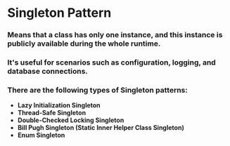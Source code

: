 # Singleton Pattern

### Means that a class has only one instance, and this instance is publicly available during the whole runtime.
### It's useful for scenarios such as configuration, logging, and database connections.

### There are the following types of Singleton patterns:
- **Lazy Initialization Singleton**
- **Thread-Safe Singleton**
- **Double-Checked Locking Singleton**
- **Bill Pugh Singleton (Static Inner Helper Class Singleton)**
- **Enum Singleton**
